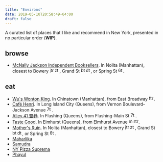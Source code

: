 ```yaml
---
title: "Environs"
date: 2019-05-10T20:58:49-04:00
draft: false
---
```


<!-- ## local attractions and environs. -->
A curated list of places that I like and recommend in New York, presented in no
particular order (**WIP**).

## browse
* [McNally Jackson Independent Booksellers](https://www.mcnallyjackson.com/). In Nolita (Manhattan), closest to Bowery <img alt="jtrain" src="/img/jtrain.png" style="width:16px;height:16px;margin: auto"><img alt="ztrain" src="/img/ztrain.png" style="width:16px;height:16px;margin: auto">, Grand St <img alt="btrain" src="/img/btrain.png" style="width:16px;height:16px;margin: auto"><img alt="dtrain" src="/img/dtrain.png" style="width:16px;height:16px;margin: auto">, or Spring St <img alt="6train" src="/img/6train.png" style="width:16px;height:16px;margin: auto">.

## eat

* [Wu's Wonton King](http://www.wuswontonking.com/). In Chinatown (Manhattan), from East Broadway <img alt="ftrain" src="/img/ftrain.png" style="width:16px;height:16px;margin: auto">.
* [Café Henri](https://www.henrinyc.com/). In Long Island City (Queens), from Vernon Boulevard-Jackson Avenue <img alt="7train" src="/img/7train.png" style="width:16px;height:16px;margin: auto">.
* [Alley 41 蜀巷](https://www.alley41.com/). In Flushing (Queens), from Flushing-Main St <img alt="7train" src="/img/7train.png" style="width:16px;height:16px;margin: auto">.
* [Taste Good](https://www.yelp.com/biz/taste-good-malaysian-cuisine-elmhurst). In Elmhurst (Queens), from Elmhurst Avenue <img alt="mtrain" src="/img/mtrain.png" style="width:16px;height:16px;margin: auto"><img alt="rtrain" src="/img/rtrain.png" style="width:16px;height:16px;margin: auto">.
* [Mother's Ruin](https://www.mothersruinnyc.com/). In Nolita (Manhattan), closest to Bowery <img alt="jtrain" src="/img/jtrain.png" style="width:16px;height:16px;margin: auto"><img alt="ztrain" src="/img/ztrain.png" style="width:16px;height:16px;margin: auto">, Grand St <img alt="btrain" src="/img/btrain.png" style="width:16px;height:16px;margin: auto"><img alt="dtrain" src="/img/dtrain.png" style="width:16px;height:16px;margin: auto">, or Spring St <img alt="6train" src="/img/6train.png" style="width:16px;height:16px;margin: auto">.
* [Maharlika](http://maharlikanyc.com/)
* [Samudra](https://samudrarestaurant.com/)
* [NY Pizza Suprema](http://nypizzasuprema.com/)
* [Phayul](http://places.singleplatform.com/phayul-/menu?ref=google)
